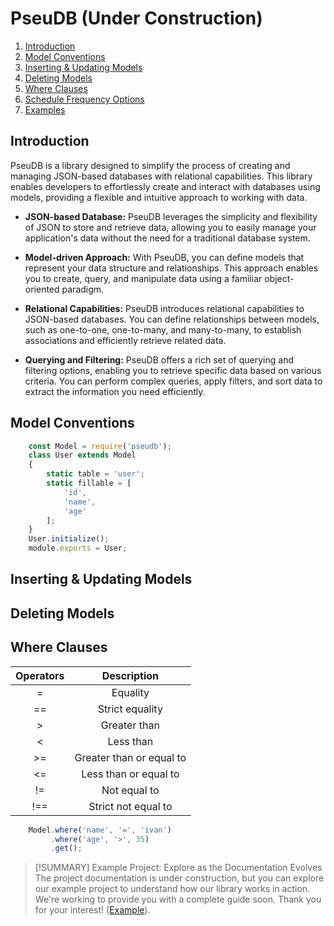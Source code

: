 # PseuDB (Under Construction)

1. [Introduction](#introduction)
2. [Model Conventions](#model-conventions)
3. [Inserting & Updating Models](#inserting--updating-models)
4. [Deleting Models](#deleting-models)
5. [Where Clauses](#where-clauses)
6. [Schedule Frequency Options](#schedule-frequency-options)
7. [Examples](#examples)

## Introduction
PseuDB is a library designed to simplify the process of creating and managing JSON-based databases with
relational capabilities. This library enables developers to effortlessly create and interact with databases
using models, providing a flexible and intuitive approach to working with data.

- **JSON-based Database:** PseuDB leverages the simplicity and flexibility of JSON to store and retrieve data, 
allowing you to easily manage your application's data without the need for a traditional database system.

- **Model-driven Approach:** With PseuDB, you can define models that represent your data structure and relationships. 
This approach enables you to create, query, and manipulate data using a familiar object-oriented paradigm.

- **Relational Capabilities:** PseuDB introduces relational capabilities to JSON-based databases. 
You can define relationships between models, such as one-to-one, one-to-many, and many-to-many, 
to establish associations and efficiently retrieve related data.

- **Querying and Filtering:** PseuDB offers a rich set of querying and filtering options,
enabling you to retrieve specific data based on various criteria. You can perform complex 
queries, apply filters, and sort data to extract the information you need efficiently.

## Model Conventions
````js
    const Model = require('pseudb');
    class User extends Model
    {
        static table = 'user';
        static fillable = [
            'id',
            'name',
            'age'
        ];
    }
    User.initialize();
    module.exports = User;
````
## Inserting & Updating Models

## Deleting Models

## Where Clauses

|  Operators  |        Description         |
|:-----------:|:--------------------------:|
|      =      |          Equality          |
|     ==      |      Strict equality       |
|     \>      |        Greater than        |
|      <      |         Less than          |
|     \>=     |  Greater than or equal to  |
|     <=      |   Less than or equal to    |
|     !=      |        Not equal to        |
|     !==     |    Strict not equal to     |


```js
    Model.where('name', '=', 'ivan')
         .where('age', '>', 35)
         .get();
```

> [!SUMMARY] Example Project: Explore as the Documentation Evolves
> The project documentation is under construction, but you can explore our example project to understand how our library works in action. We're working to provide you with a complete guide soon. Thank you for your interest! ([Example](https://github.com/ivangongoram/example.git)).
